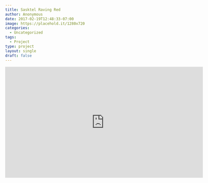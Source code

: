 ```yaml
---
title: Sasktel Raving Red
author: Anonymous
date: 2017-02-19T12:48:33-07:00
image: https://placehold.it/1280x720
categories:
  - Uncategorized
tags:
  - Project
type: project
layout: single
draft: false
---
```


<iframe src="https://player.vimeo.com/video/32025400" width="640" height="360" frameborder="0" webkitallowfullscreen mozallowfullscreen allowfullscreen></iframe>
